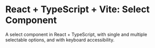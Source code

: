 # React + TypeScript + Vite: Select Component

A select component in React + TypeScript, with single and multiple selectable options, and with keyboard accessibility.
